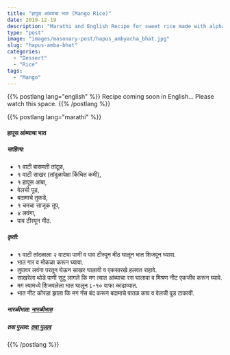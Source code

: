```yaml
---
title: "हापूस आंब्याचा भात (Mango Rice)"
date: 2019-12-19
description: "Marathi and English Recipe for sweet rice made with alphanso mango also called locally as hapus amba bhat"
type: "post"
image: "images/masonary-post/hapus_ambyacha_bhat.jpg"
slug: "hapus-amba-bhat"
categories: 
  - "Dessert"
  - "Rice"
tags:
  - "Mango"
---
```


{{% postlang lang="english" %}} 
 Recipe coming soon in English... Please watch this space. 
 {{% /postlang %}}







{{% postlang lang="marathi" %}}




#### हापूस आंब्याचा भात 



##### साहित्य:


- १ वाटी बासमती तांदूळ,
- १ वाटी साखर (तांदुळापेक्षा किंचित कमी),
- १ हापूस आंबा,
- वेलची पूड,
- बदामाचे तुकडे,
- १ चमचा साजूक तूप,
- ४ लवंगा,
- पाव टीस्पून मीठ. 



##### कृती:


- १ वाटी तांदळाला २ वाट्या पाणी व पाव टीस्पून मीठ घालून भात शिजवून घ्यावा.
- भात गार व मोकळा करून घ्यावा.
- तुपावर लवंगा परतून घेऊन साखर घालावी व एकसारखे हलवत राहावे.
- साखरेला थोडे पाणी सुटू लागले कि मग त्यात आंब्याचा रस घालावा व मिश्रण नीट एकजीव करून घ्यावे.
- मग त्यामध्ये शिजवलेला भात घालून ८-१० वाफा काढाव्यात.
- भात नीट कोरडा झाला कि मग गॅस बंद करून बदामाचे पातळ काप व वेलची पूड टाकावी.



##### नारळीभात: [नारळीभात](/narali-bhat) 
##### तवा पुलाव: [तवा पुलाव](/tawa-pulao) 

 {{% /postlang %}}

